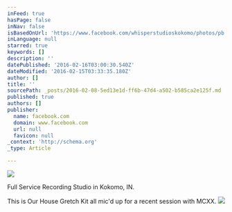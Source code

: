 ```yaml
---
inFeed: true
hasPage: false
inNav: false
isBasedOnUrl: 'https://www.facebook.com/whisperstudioskokomo/photos/pb.460978587299073.-2207520000.1454950832./1032559196807673/?type=3&theater'
inLanguage: null
starred: true
keywords: []
description: ''
datePublished: '2016-02-16T03:00:30.540Z'
dateModified: '2016-02-15T03:33:35.180Z'
author: []
title: ''
sourcePath: _posts/2016-02-08-5ed13e1d-ff6b-47d4-a502-b585ca2e125f.md
published: true
authors: []
publisher:
  name: facebook.com
  domain: www.facebook.com
  url: null
  favicon: null
_context: 'http://schema.org'
_type: Article

---
```

![](https://the-grid-user-content.s3-us-west-2.amazonaws.com/3f0ceb13-7dde-4fee-b801-92e123a5dd58.JPG)

Full Service Recording Studio in Kokomo, IN.  

This is Our House Gretch Kit all mic'd up for a recent session with MCXX.
![](https://scontent.ford1-1.fna.fbcdn.net/hphotos-xpa1/t31.0-8/12640506_1032559196807673_5015493469030811405_o.jpg)
